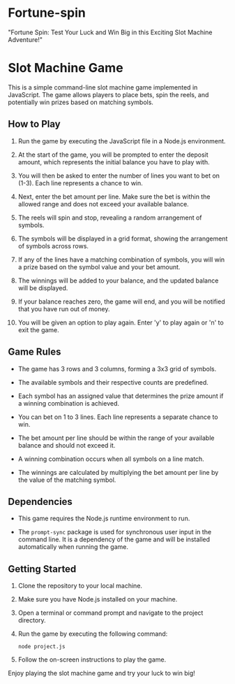 # Fortune-spin
"Fortune Spin: Test Your Luck and Win Big in this Exciting Slot Machine Adventure!"

# Slot Machine Game

This is a simple command-line slot machine game implemented in JavaScript. The game allows players to place bets, spin the reels, and potentially win prizes based on matching symbols.

## How to Play

1. Run the game by executing the JavaScript file in a Node.js environment.

2. At the start of the game, you will be prompted to enter the deposit amount, which represents the initial balance you have to play with.

3. You will then be asked to enter the number of lines you want to bet on (1-3). Each line represents a chance to win.

4. Next, enter the bet amount per line. Make sure the bet is within the allowed range and does not exceed your available balance.

5. The reels will spin and stop, revealing a random arrangement of symbols.

6. The symbols will be displayed in a grid format, showing the arrangement of symbols across rows.

7. If any of the lines have a matching combination of symbols, you will win a prize based on the symbol value and your bet amount.

8. The winnings will be added to your balance, and the updated balance will be displayed.

9. If your balance reaches zero, the game will end, and you will be notified that you have run out of money.

10. You will be given an option to play again. Enter 'y' to play again or 'n' to exit the game.

## Game Rules

- The game has 3 rows and 3 columns, forming a 3x3 grid of symbols.

- The available symbols and their respective counts are predefined.

- Each symbol has an assigned value that determines the prize amount if a winning combination is achieved.

- You can bet on 1 to 3 lines. Each line represents a separate chance to win.

- The bet amount per line should be within the range of your available balance and should not exceed it.

- A winning combination occurs when all symbols on a line match.

- The winnings are calculated by multiplying the bet amount per line by the value of the matching symbol.

## Dependencies

- This game requires the Node.js runtime environment to run.

- The `prompt-sync` package is used for synchronous user input in the command line. It is a dependency of the game and will be installed automatically when running the game.

## Getting Started

1. Clone the repository to your local machine.

2. Make sure you have Node.js installed on your machine.

3. Open a terminal or command prompt and navigate to the project directory.

4. Run the game by executing the following command:

   ```shell
   node project.js
   ```

5. Follow the on-screen instructions to play the game.

Enjoy playing the slot machine game and try your luck to win big!

